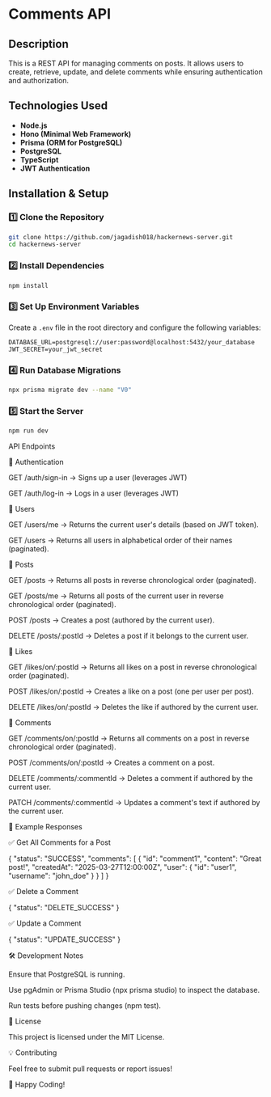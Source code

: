 # Comments API

## Description
This is a REST API for managing comments on posts. It allows users to create, retrieve, update, and delete comments while ensuring authentication and authorization.

## Technologies Used
- **Node.js**
- **Hono (Minimal Web Framework)**
- **Prisma (ORM for PostgreSQL)**
- **PostgreSQL**
- **TypeScript**
- **JWT Authentication**

## Installation & Setup

### 1️⃣ Clone the Repository
```sh
git clone https://github.com/jagadish018/hackernews-server.git
cd hackernews-server
```

### 2️⃣ Install Dependencies
```sh
npm install
```

### 3️⃣ Set Up Environment Variables
Create a `.env` file in the root directory and configure the following variables:
```.env
DATABASE_URL=postgresql://user:password@localhost:5432/your_database
JWT_SECRET=your_jwt_secret
```

### 4️⃣ Run Database Migrations
```sh
npx prisma migrate dev --name "V0"
```

### 5️⃣ Start the Server
```sh
npm run dev
```
API Endpoints

🔹 Authentication

GET /auth/sign-in → Signs up a user (leverages JWT)

GET /auth/log-in → Logs in a user (leverages JWT)

🔹 Users

GET /users/me → Returns the current user's details (based on JWT token).

GET /users → Returns all users in alphabetical order of their names (paginated).

🔹 Posts

GET /posts → Returns all posts in reverse chronological order (paginated).

GET /posts/me → Returns all posts of the current user in reverse chronological order (paginated).

POST /posts → Creates a post (authored by the current user).

DELETE /posts/:postId → Deletes a post if it belongs to the current user.

🔹 Likes

GET /likes/on/:postId → Returns all likes on a post in reverse chronological order (paginated).

POST /likes/on/:postId → Creates a like on a post (one per user per post).

DELETE /likes/on/:postId → Deletes the like if authored by the current user.

🔹 Comments

GET /comments/on/:postId → Returns all comments on a post in reverse chronological order (paginated).

POST /comments/on/:postId → Creates a comment on a post.

DELETE /comments/:commentId → Deletes a comment if authored by the current user.

PATCH /comments/:commentId → Updates a comment's text if authored by the current user.

🔹 Example Responses

✅ Get All Comments for a Post

{
  "status": "SUCCESS",
  "comments": [
    {
      "id": "comment1",
      "content": "Great post!",
      "createdAt": "2025-03-27T12:00:00Z",
      "user": {
        "id": "user1",
        "username": "john_doe"
      }
    }
  ]
}

✅ Delete a Comment

{
  "status": "DELETE_SUCCESS"
}

✅ Update a Comment

{
  "status": "UPDATE_SUCCESS"
}

🛠️ Development Notes

Ensure that PostgreSQL is running.

Use pgAdmin or Prisma Studio (npx prisma studio) to inspect the database.

Run tests before pushing changes (npm test).

📜 License

This project is licensed under the MIT License.

💡 Contributing

Feel free to submit pull requests or report issues!

🚀 Happy Coding!

